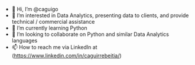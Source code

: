 - 👋 Hi, I’m @caguigo
- 👀 I’m interested in Data Analytics, presenting data to clients, and provide technical / commercial assistance
- 🌱 I’m currently learning Python
- 💞️ I’m looking to collaborate on Python and similar Data Analytics languages
- 📫 How to reach me via LinkedIn at (https://www.linkedin.com/in/caguirrebeitia/)

<!---
caguigo/caguigo is a ✨ special ✨ repository because its `README.md` (this file) appears on your GitHub profile.
You can click the Preview link to take a look at your changes.
--->
